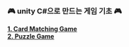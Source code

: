 ### 🎮 unity C#으로 만드는 게임 기초 🎮 

**[1. Card Matching Game](https://github.com/w1thAug/game-starter/tree/main/Match)**</br>
**[2. Puzzle Game](https://github.com/w1thAug/game-starter/tree/main/Puzzle)**
